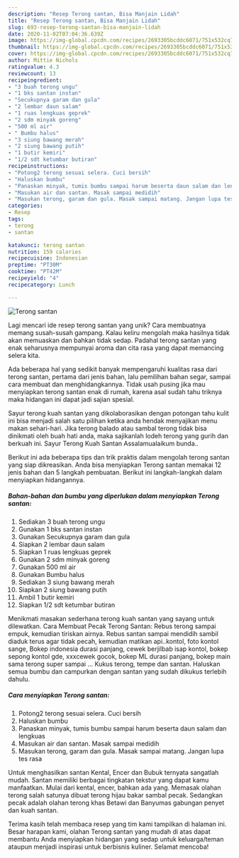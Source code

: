 ```yaml
---
description: "Resep Terong santan, Bisa Manjain Lidah"
title: "Resep Terong santan, Bisa Manjain Lidah"
slug: 693-resep-terong-santan-bisa-manjain-lidah
date: 2020-11-02T07:04:36.639Z
image: https://img-global.cpcdn.com/recipes/2693305bcddc6071/751x532cq70/terong-santan-foto-resep-utama.jpg
thumbnail: https://img-global.cpcdn.com/recipes/2693305bcddc6071/751x532cq70/terong-santan-foto-resep-utama.jpg
cover: https://img-global.cpcdn.com/recipes/2693305bcddc6071/751x532cq70/terong-santan-foto-resep-utama.jpg
author: Mittie Nichols
ratingvalue: 4.3
reviewcount: 13
recipeingredient:
- "3 buah terong ungu"
- "1 bks santan instan"
- "Secukupnya garam dan gula"
- "2 lembar daun salam"
- "1 ruas lengkuas geprek"
- "2 sdm minyak goreng"
- "500 ml air"
- " Bumbu halus"
- "3 siung bawang merah"
- "2 siung bawang putih"
- "1 butir kemiri"
- "1/2 sdt ketumbar butiran"
recipeinstructions:
- "Potong2 terong sesuai selera. Cuci bersih"
- "Haluskan bumbu"
- "Panaskan minyak, tumis bumbu sampai harum beserta daun salam dan lengkuas"
- "Masukan air dan santan. Masak sampai medidih"
- "Masukan terong, garam dan gula. Masak sampai matang. Jangan lupa tes rasa"
categories:
- Resep
tags:
- terong
- santan

katakunci: terong santan 
nutrition: 159 calories
recipecuisine: Indonesian
preptime: "PT30M"
cooktime: "PT42M"
recipeyield: "4"
recipecategory: Lunch

---
```



![Terong santan](https://img-global.cpcdn.com/recipes/2693305bcddc6071/751x532cq70/terong-santan-foto-resep-utama.jpg)

Lagi mencari ide resep terong santan yang unik? Cara membuatnya memang susah-susah gampang. Kalau keliru mengolah maka hasilnya tidak akan memuaskan dan bahkan tidak sedap. Padahal terong santan yang enak seharusnya mempunyai aroma dan cita rasa yang dapat memancing selera kita.

Ada beberapa hal yang sedikit banyak mempengaruhi kualitas rasa dari terong santan, pertama dari jenis bahan, lalu pemilihan bahan segar, sampai cara membuat dan menghidangkannya. Tidak usah pusing jika mau menyiapkan terong santan enak di rumah, karena asal sudah tahu triknya maka hidangan ini dapat jadi sajian spesial.

Sayur terong kuah santan yang dikolaborasikan dengan potongan tahu kulit ini bisa menjadi salah satu pilihan ketika anda hendak menyajikan menu makan sehari-hari. Jika terong balado atau sambal terong tidak bisa dinikmati oleh buah hati anda, maka sajikanlah lodeh terong yang gurih dan berkuah ini. Sayur Terong Kuah Santan Assalamualaikum bunda..


Berikut ini ada beberapa tips dan trik praktis dalam mengolah terong santan yang siap dikreasikan. Anda bisa menyiapkan Terong santan memakai 12 jenis bahan dan 5 langkah pembuatan. Berikut ini langkah-langkah dalam menyiapkan hidangannya.

<!--inarticleads1-->

##### Bahan-bahan dan bumbu yang diperlukan dalam menyiapkan Terong santan:

1. Sediakan 3 buah terong ungu
1. Gunakan 1 bks santan instan
1. Gunakan Secukupnya garam dan gula
1. Siapkan 2 lembar daun salam
1. Siapkan 1 ruas lengkuas geprek
1. Gunakan 2 sdm minyak goreng
1. Gunakan 500 ml air
1. Gunakan  Bumbu halus
1. Sediakan 3 siung bawang merah
1. Siapkan 2 siung bawang putih
1. Ambil 1 butir kemiri
1. Siapkan 1/2 sdt ketumbar butiran


Menikmati masakan sederhana terong kuah santan yang sayang untuk dilewatkan. Cara Membuat Pecak Terong Santan: Rebus terong sampai empuk, kemudian tiriskan airnya. Rebus santan sampai mendidih sambil diaduk terus agar tidak pecah, kemudian matikan api..kontol, foto kontol sange, Bokep indonesia durasi panjang, cewek berjilbab isap kontol, bokep sepong kontol gde, xxxcewek gocok, bokep ML durasi panjang, bokep main sama terong super sampai … Kukus terong, tempe dan santan. Haluskan semua bumbu dan campurkan dengan santan yang sudah dikukus terlebih dahulu. 

<!--inarticleads2-->

##### Cara menyiapkan Terong santan:

1. Potong2 terong sesuai selera. Cuci bersih
1. Haluskan bumbu
1. Panaskan minyak, tumis bumbu sampai harum beserta daun salam dan lengkuas
1. Masukan air dan santan. Masak sampai medidih
1. Masukan terong, garam dan gula. Masak sampai matang. Jangan lupa tes rasa


Untuk menghasilkan santan Kental, Encer dan Bubuk ternyata sangatlah mudah. Santan memiliki berbagai tingkatan tekstur yang dapat kamu manfaatkan. Mulai dari kental, encer, bahkan ada yang. Memasak olahan terong salah satunya dibuat terong hijau bakar sambal pecak. Sedangkan pecak adalah olahan terong khas Betawi dan Banyumas gabungan penyet dan kuah santan. 

Terima kasih telah membaca resep yang tim kami tampilkan di halaman ini. Besar harapan kami, olahan Terong santan yang mudah di atas dapat membantu Anda menyiapkan hidangan yang sedap untuk keluarga/teman ataupun menjadi inspirasi untuk berbisnis kuliner. Selamat mencoba!
